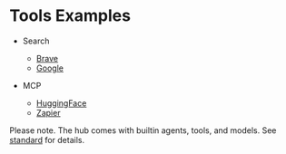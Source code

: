 # Tools Examples

* Search
  + [Brave](brame.yaml)
  + [Google](google.yaml)

* MCP
  + [HuggingFace](hf.yaml)
  + [Zapier](zapier.yaml)

Please note. The hub comes with builtin agents, tools, and models. See [standard](../../standard/) for details.